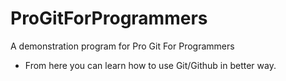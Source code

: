 # ProGitForProgrammers
A demonstration program for Pro Git For Programmers
- From here you can learn how to use Git/Github in better way.
